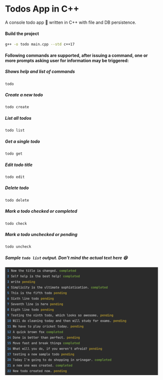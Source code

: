# Todos App in C++
A console todo app :pushpin: written in C++ with file and DB persistence.
#### Build the project
```bash
g++ -o todo main.cpp --std c++17 
```
#### Following commands are supported, after issuing a command, one or more prompts asking user for information may be triggered:

##### Shows help and list of commands
```bash
todo
```
##### Create a new todo
```bash
todo create
```
##### List all todos
```bash
todo list
```
##### Get a single todo
```bash
todo get
```
##### Edit todo title
```bash
todo edit
```
##### Delete todo
```bash
todo delete
```
##### Mark a todo checked or completed
```bash
todo check
```
##### Mark a todo unchecked or pending
```bash
todo uncheck
```

##### Sample `todo list` output. Don't mind the actual text here :smile:
![Sample todo list output](https://github.com/ShahidYousuf/cpp_todos/blob/master/sample_list_output.png)
